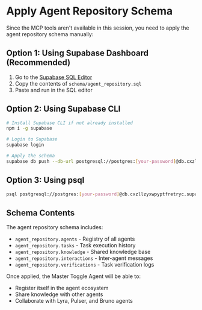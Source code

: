 # Apply Agent Repository Schema

Since the MCP tools aren't available in this session, you need to apply the agent repository schema manually:

## Option 1: Using Supabase Dashboard (Recommended)

1. Go to the [Supabase SQL Editor](https://supabase.com/dashboard/project/cxzllzyxwpyptfretryc/sql/new)
2. Copy the contents of `schema/agent_repository.sql`
3. Paste and run in the SQL editor

## Option 2: Using Supabase CLI

```bash
# Install Supabase CLI if not already installed
npm i -g supabase

# Login to Supabase
supabase login

# Apply the schema
supabase db push --db-url postgresql://postgres:[your-password]@db.cxzllzyxwpyptfretryc.supabase.co:5432/postgres --file schema/agent_repository.sql
```

## Option 3: Using psql

```bash
psql postgresql://postgres:[your-password]@db.cxzllzyxwpyptfretryc.supabase.co:5432/postgres -f schema/agent_repository.sql
```

## Schema Contents

The agent repository schema includes:
- `agent_repository.agents` - Registry of all agents
- `agent_repository.tasks` - Task execution history
- `agent_repository.knowledge` - Shared knowledge base
- `agent_repository.interactions` - Inter-agent messages
- `agent_repository.verifications` - Task verification logs

Once applied, the Master Toggle Agent will be able to:
- Register itself in the agent ecosystem
- Share knowledge with other agents
- Collaborate with Lyra, Pulser, and Bruno agents